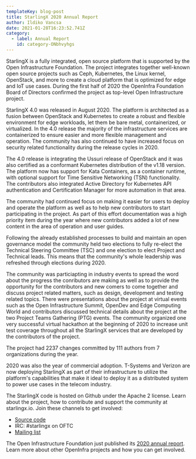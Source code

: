 ```yaml
---
templateKey: blog-post
title: StarlingX 2020 Annual Report
author: Ildiko Vancsa    
date: 2021-01-28T16:23:52.741Z
category: 
  - label: Annual Report
    id: category-ONbhvyhgs
---
```

StarlingX is a fully integrated, open source platform that is supported by the Open Infrastructure Foundation. The project integrates together well-known open source projects such as Ceph, Kubernetes, the Linux kernel, OpenStack, and more to create a cloud platform that is optimized for edge and IoT use cases. During the first half of 2020 the OpenInfra Foundation Board of Directors confirmed the project as top-level Open Infrastructure project.

StarlingX 4.0 was released in August 2020. The platform is architected as a fusion between OpenStack and Kubernetes to create a robust and flexible environment for edge workloads, let them be bare metal, containerized, or virtualized. In the 4.0 release the majority of the infrastructure services are containerized to ensure easier and more flexible management and operation. The community has also continued to have increased focus on security related functionality during the release cycles in 2020.

The 4.0 release is integrating the Ussuri release of OpenStack and it was also certified as a conformant Kubernetes distribution of the v1.18 version. The platform now has support for Kata Containers, as a container runtime, with optional support for Time Sensitive Networking (TSN) functionality. The contributors also integrated Active Directory for Kubernetes API authentication and Certification Manager for more automation in that area.

The community had continued focus on making it easier for users to deploy and operate the platform as well as to help new contributors to start participating in the project. As part of this effort documentation was a high priority item during the year where new contributors added a lot of new content in the area of operation and user guides.

Following the already established processes to build and maintain an open governance model the community held two elections to fully re-elect the Technical Steering Committee (TSC) and one election to elect Project and Technical leads. This means that the community's whole leadership was refreshed through elections during 2020.

The community was particiapting in industry events to spread the word about the progress the conributors are making as well as to provide the opportunity for the contributors and new comers to come together and discuss project related matters, such as design, development and testing related topics. There were presentations about the project at virtual events such as the Open Infrastructure Summit, OpenDev and Edge Computing World and contributors discussed technical details about the project at the two Project Teams Gathering (PTG) events. The community organized one very successful virtual hackathon at the beginning of 2020 to increase unit test coverage throughout all the StarlingX services that are developed by the contributors of the project.

The project had 2237 changes committed by 111 authors from 7 organizations during the year.

2020 was also the year of commercial adoption. T-Systems and Verizon are now deploying StarlingX as part of their infrastructure to utilize the platform's capabilities that make it ideal to deploy it as a distributed system to power use cases in the telecom industry.

The StarlingX code is hosted on Github under the Apache 2 license. Learn about the project, how to contribute and support the community at starlingx.io. Join these channels to get involved:

* [Source code](opendev.org/starlingx)
* IRC: #starlingx on OFTC
* [Mailing list](https://lists.starlingx.io/)

The Open Infrastructure Foundation just published its [2020 annual report](https://www.openstack.org/annual-reports/2020-openinfra-foundation-annual-report/). Learn more about other OpenInfra projects and how you can get involved.
